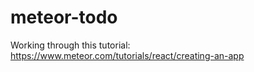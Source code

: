 # meteor-todo
Working through this tutorial: https://www.meteor.com/tutorials/react/creating-an-app
